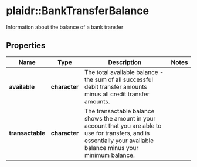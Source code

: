 # plaidr::BankTransferBalance

Information about the balance of a bank transfer

## Properties
Name | Type | Description | Notes
------------ | ------------- | ------------- | -------------
**available** | **character** | The total available balance - the sum of all successful debit transfer amounts minus all credit transfer amounts. | 
**transactable** | **character** | The transactable balance shows the amount in your account that you are able to use for transfers, and is essentially your available balance minus your minimum balance. | 


